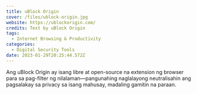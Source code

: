 ```yaml
---
title: uBlock Origin
cover: /files/ublock-origin.jpg
website: https://ublockorigin.com/
credits: Text by uBlock Origin
tags:
  - Internet Browsing & Productivity
categories:
  - Digital Security Tools
date: 2023-01-29T20:25:44.572Z
---
```

Ang uBlock Origin ay isang libre at open-source na extension ng browser para sa pag-filter ng nilalaman—pangunahing naglalayong neutralisahin ang pagsalakay sa privacy sa isang mahusay, madaling gamitin na paraan.